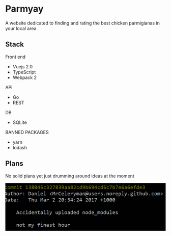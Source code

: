 # Parmyay
A website dedicated to finding and rating the best chicken parmigianas in your local area

## Stack

Front end
* Vuejs 2.0
* TypeScript
* Webpack 2

API
* Go
* REST

DB
* SQLite

BANNED PACKAGES
* yarn
* lodash

## Plans

No solid plans yet just drumming around ideas at the moment 

![alt text](/img/commit.png?raw=true "Try and beat this commit")